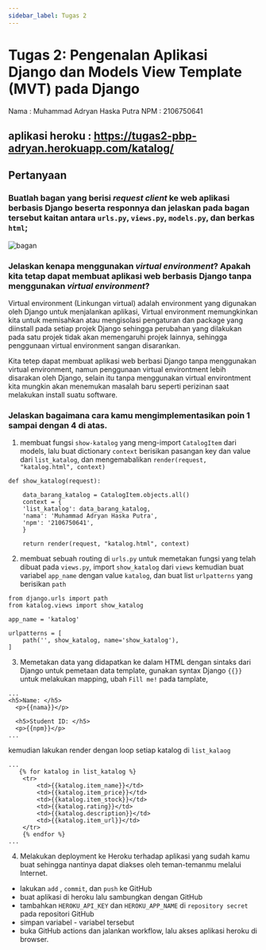 ```yaml
---
sidebar_label: Tugas 2
---
```


# Tugas 2: Pengenalan Aplikasi Django dan Models View Template (MVT) pada Django

Nama : Muhammad Adryan Haska Putra
NPM  : 2106750641

aplikasi heroku  : https://tugas2-pbp-adryan.herokuapp.com/katalog/
---

## Pertanyaan

### Buatlah bagan yang berisi _request client_ ke web aplikasi berbasis Django beserta responnya dan jelaskan pada bagan tersebut kaitan antara `urls.py`, `views.py`, `models.py`, dan berkas `html`; 
![bagan](https://i.postimg.cc/Bn2QRR9P/Screen-Shot-2022-09-14-at-23-12-59.png)

### Jelaskan kenapa menggunakan _virtual environment_? Apakah kita tetap dapat membuat aplikasi web berbasis Django tanpa menggunakan _virtual environment_?
Virtual environment (Linkungan virtual) adalah environment yang digunakan oleh Django untuk menjalankan aplikasi, Virtual environment memungkinkan kita untuk memisahkan atau mengisolasi pengaturan dan package yang diinstall pada setiap projek Django sehingga perubahan yang dilakukan pada satu projek tidak akan memengaruhi projek lainnya, sehingga penggunaan virtual environment sangan disarankan.

Kita tetep dapat membuat aplikasi web berbasi Django tanpa menggunakan virtual environment, namun penggunaan virtual environtment lebih disarakan oleh Django, selain itu tanpa menggunakan virtual environtment kita mungkin akan menemukan masalah baru seperti perizinan saat melakukan install suatu software.

### Jelaskan bagaimana cara kamu mengimplementasikan poin 1 sampai dengan 4 di atas.
1.  membuat fungsi `show-katalog` yang meng-import `CatalogItem` dari models, lalu buat dictionary `context` berisikan pasangan key dan value dari `list_katalog`, dan mengemabalikan `render(request, "katalog.html", context)`
```
def show_katalog(request):

    data_barang_katalog = CatalogItem.objects.all()
    context = {
    'list_katalog': data_barang_katalog,
    'nama': 'Muhammad Adryan Haska Putra',
    'npm': '2106750641',
    }

    return render(request, "katalog.html", context)
```

2. membuat sebuah routing di `urls.py` untuk memetakan fungsi yang telah dibuat pada `views.py`, import `show_katalog` dari `views` kemudian buat variabel `app_name` dengan value `katalog`, dan buat list `urlpatterns` yang berisikan `path`
```
from django.urls import path
from katalog.views import show_katalog

app_name = 'katalog'

urlpatterns = [
    path('', show_katalog, name='show_katalog'),
]
```

3. Memetakan data yang didapatkan ke dalam HTML dengan sintaks dari Django untuk pemetaan data template, gunakan syntax Django `{{}}` untuk melakukan mapping, ubah `Fill me!` pada tamplate, 
```
...
<h5>Name: </h5>
  <p>{{nama}}</p>

  <h5>Student ID: </h5>
  <p>{{npm}}</p>
...
```
kemudian lakukan render dengan loop setiap katalog di `list_kalaog`
```
...
   {% for katalog in list_katalog %}
    <tr>
        <td>{{katalog.item_name}}</td>
        <td>{{katalog.item_price}}</td>
        <td>{{katalog.item_stock}}</td>
        <td>{{katalog.rating}}</td>
        <td>{{katalog.description}}</td>
        <td>{{katalog.item_url}}</td>
    </tr>
    {% endfor %}
...
```

4. Melakukan deployment ke Heroku terhadap aplikasi yang sudah kamu buat sehingga nantinya dapat diakses oleh teman-temanmu melalui Internet.
- lakukan `add` , `commit`, dan `push` ke GitHub
- buat aplikasi di heroku lalu sambungkan dengan GitHub
- tambahkan `HEROKU_API_KEY` dan `HEROKU_APP_NAME` di `repository secret` pada repositori GitHub
- simpan variabel - variabel tersebut
- buka GitHub actions dan jalankan workflow, lalu akses aplikasi heroku di browser.

